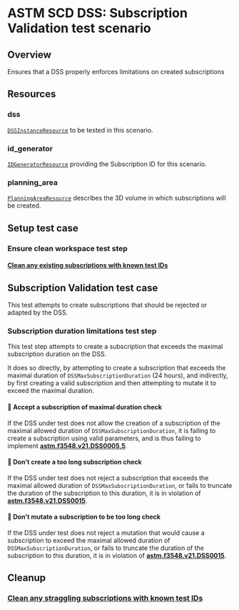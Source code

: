 # ASTM SCD DSS: Subscription Validation test scenario

## Overview

Ensures that a DSS properly enforces limitations on created subscriptions

## Resources

### dss

[`DSSInstanceResource`](../../../../resources/astm/f3548/v21/dss.py) to be tested in this scenario.

### id_generator

[`IDGeneratorResource`](../../../../resources/interuss/id_generator.py) providing the Subscription ID for this scenario.

### planning_area

[`PlanningAreaResource`](../../../../resources/planning_area.py) describes the 3D volume in which subscriptions will be created.

## Setup test case

### Ensure clean workspace test step

#### [Clean any existing subscriptions with known test IDs](clean_workspace_subs.md)

## Subscription Validation test case

This test attempts to create subscriptions that should be rejected or adapted by the DSS.

### Subscription duration limitations test step

This test step attempts to create a subscription that exceeds the maximal subscription duration on the DSS.

It does so directly, by attempting to create a subscription that exceeds the maximal duration of `DSSMaxSubscriptionDuration` (24 hours),
and indirectly, by first creating a valid subscription and then attempting to mutate it to exceed the maximal duration.

#### 🛑 Accept a subscription of maximal duration check

If the DSS under test does not allow the creation of a subscription of the maximal allowed duration of `DSSMaxSubscriptionDuration`,
it is failing to create a subscription using valid parameters, and is thus failing to implement **[astm.f3548.v21.DSS0005,5](../../../../requirements/astm/f3548/v21.md)**.

#### 🛑 Don't create a too long subscription check

If the DSS under test does not reject a subscription that exceeds the maximal allowed duration of `DSSMaxSubscriptionDuration`,
or fails to truncate the duration of the subscription to this duration, it is in violation of **[astm.f3548.v21.DSS0015](../../../../requirements/astm/f3548/v21.md)**.

#### 🛑 Don't mutate a subscription to be too long check

If the DSS under test does not reject a mutation that would cause a subscription to exceed the maximal allowed duration of `DSSMaxSubscriptionDuration`,
or fails to truncate the duration of the subscription to this duration, it is in violation of **[astm.f3548.v21.DSS0015](../../../../requirements/astm/f3548/v21.md)**.

## Cleanup

### [Clean any straggling subscriptions with known test IDs](clean_workspace_subs.md)
